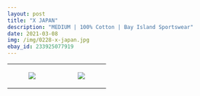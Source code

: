 ```yaml
---
layout: post
title: "X JAPAN"
description: "MEDIUM | 100% Cotton | Bay Island Sportswear"
date: 2021-03-08
img: /img/0228-x-japan.jpg
ebay_id: 233925077919
---
```




<table style="width:100%;"><tr><td style="vertical-align:top;">
      <figure class="tmblr-full" data-orig-height="2048" data-orig-width="1365" data-orig-src="https://concertshirts.netlify.app/shirts/0228/0228-01.jpg"><img src="https://64.media.tumblr.com/33e12c8a42d8537bc273f30b1c827699/bbfba15959608d9c-eb/s540x810/6c0dcb9277e8dbd19d38055f704dabd2ea38c31c.jpg" data-orig-height="2048" data-orig-width="1365" data-orig-src="https://concertshirts.netlify.app/shirts/0228/0228-01.jpg"/></figure></td>
    <td style="vertical-align:top;">
      <figure class="tmblr-full" data-orig-height="2048" data-orig-width="1365" data-orig-src="https://concertshirts.netlify.app/shirts/0228/0228-02.jpg"><img src="https://64.media.tumblr.com/c094acdb0f7b133d605957ecb2d62a91/bbfba15959608d9c-ce/s540x810/0c9f4513f5826a47eac82ff36a09502e129fc4b0.jpg" data-orig-height="2048" data-orig-width="1365" data-orig-src="https://concertshirts.netlify.app/shirts/0228/0228-02.jpg"/></figure></td>
  </tr></table>
